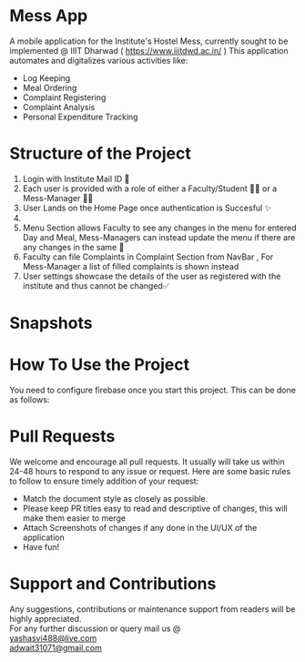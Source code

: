 # Mess App

A mobile application for the Institute's Hostel Mess, currently sought to be implemented @ IIIT Dharwad ( https://www.iiitdwd.ac.in/ )
This application automates and digitalizes various activities like:
- Log Keeping
- Meal Ordering
- Complaint Registering
- Complaint Analysis
- Personal Expenditure Tracking

# Structure of the Project
1. Login with Institute Mail ID 🏫
2. Each user is provided with a role of either a Faculty/Student 👨‍🏫 or a Mess-Manager 👩‍🍳
3. User Lands on the Home Page once authentication is Succesful ✨
4.
5. Menu Section allows Faculty to see any changes in the menu for entered Day and Meal, Mess-Managers can instead update the menu if there are any changes in the same 🍲
6. Faculty can file Complaints in Complaint Section from NavBar , For Mess-Manager a list of filled complaints is shown instead
7. User settings showcase the details of the user as registered with the institute and thus cannot be changed✅

# Snapshots
# How To Use the Project
You need to configure firebase once you start this project. This can be done as follows:

# Pull Requests
We welcome and encourage all pull requests. It usually will take us within 24-48 hours to respond to any issue or request. Here are some basic rules to follow to ensure timely addition of your request:

   - Match the document style as closely as possible.
   - Please keep PR titles easy to read and descriptive of changes, this will make them easier to merge
   - Attach Screenshots of changes if any done in the UI/UX of the application
   - Have fun!


# Support and Contributions
Any suggestions, contributions or maintenance support from readers will be highly appreciated. 
\
For any further discussion or query mail us @ \
yashasvi488@live.com \
adwait31071@gmail.com 

